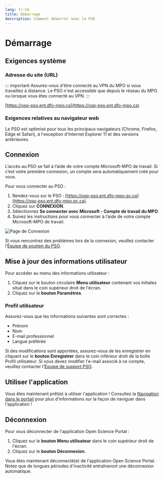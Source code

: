 ```yaml
---
lang: fr-CA
title: Démarrage
description: Comment démarrer avec le PSO
---
```


# Démarrage

## Exigences système

### Adresse du site (URL)

::: important
Assurez-vous d'être connecté au VPN du MPO si vous travaillez à distance. Le PSO n'est accessible que depuis le réseau du MPO ou lorsque vous êtes connecté au VPN.
:::

[https://osp-pso.ent.dfo-mpo.ca](https://osp-pso.ent.dfo-mpo.ca)

### Exigences relatives au navigateur web

Le PSO est optimisé pour tous les principaux navigateurs (Chrome, Firefox, Edge et Safari), à l'exception d'Internet Explorer 11 et des versions antérieures.

## Connexion

L’accès au PSO se fait à l’aide de votre compte Microsoft-MPO de travail. Si c’est votre première connexion, un compte sera automatiquement créé pour vous.

Pour vous connecter au PSO :

1. Rendez-vous sur le PSO : [https://osp-pso.ent.dfo-mpo.gc.ca](https://osp-pso.ent.dfo-mpo.gc.ca).
2. Cliquez sur **CONNEXION**.
3. Sélectionnez **Se connecter avec Microsoft - Compte de travail du MPO**.
4. Suivez les instructions pour vous connecter à l’aide de votre compte Microsoft-MPO de travail.

![Page de Connexion](/images/welcome/login_fr.png)

Si vous rencontrez des problèmes lors de la connexion, veuillez contacter l’[Équipe de soutien du PSO](mailto:DFO.OpenScience-ScienceOuverte.MPO@dfo-mpo.gc.ca).

## Mise à jour des informations utilisateur

Pour accéder au menu des informations utilisateur :

1. Cliquez sur le bouton circulaire **Menu utilisateur** contenant vos initiales situé dans le coin supérieur droit de l'écran.
2. Cliquez sur le **bouton Paramètres**.

### Profil utilisateur

Assurez-vous que les informations suivantes sont correctes :
- Prénom
- Nom
- E-mail professionnel
- Langue préférée

Si des modifications sont apportées, assurez-vous de les enregistrer en cliquant sur le **bouton Enregistrer** dans le coin inférieur droit de la boîte Profil utilisateur. Si vous devez modifier l'e-mail associé à ce compte, veuillez contacter l'[Équipe de support PSO](mailto:DFO.OpenScience-ScienceOuverte.MPO@dfo-mpo.gc.ca).

## Utiliser l'application

Vous êtes maintenant prêt(e) à utiliser l'application ! Consultez la [Navigation dans le portail](/fr/welcome/portal-navigation) pour plus d'informations sur la façon de naviguer dans l'application !

## Déconnexion

Pour vous déconnecter de l'application Open Science Portal :

1. Cliquez sur le **bouton Menu utilisateur** dans le coin supérieur droit de l'écran.
2. Cliquez sur le **bouton Déconnexion**.

Vous êtes maintenant déconnecté(e) de l'application Open Science Portal. Notez que de longues périodes d'inactivité entraîneront une déconnexion automatique.
